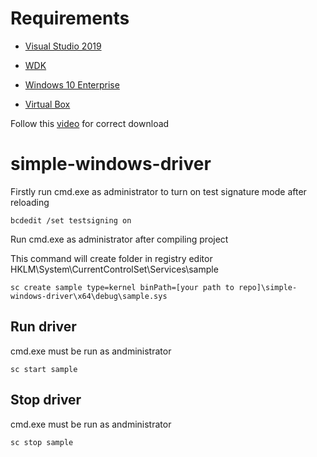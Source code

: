 # Requirements

- [Visual Studio 2019](https://visualstudio.microsoft.com/thank-you-downloading-visual-studio/?sku=Community&rel=16)

- [WDK](https://go.microsoft.com/fwlink/?linkid=2128854)

- [Windows 10 Enterprise](https://go.microsoft.com/fwlink/p/?LinkID=2208844&clcid=0x409&culture=en-us&country=US)

- [Virtual Box](https://www.virtualbox.org/)

Follow this [video](https://www.youtube.com/watch?v=JT8EXoobjSc&ab_channel=ProgrammingKnowledge2) for correct download 

# simple-windows-driver

Firstly run cmd.exe as administrator to turn on test signature mode after reloading

```console
bcdedit /set testsigning on
```

Run cmd.exe as administrator after compiling project

This command will create folder in registry editor HKLM\System\CurrentControlSet\Services\sample

```console
sc create sample type=kernel binPath=[your path to repo]\simple-windows-driver\x64\debug\sample.sys
```

## Run driver

cmd.exe must be run as andministrator

```console
sc start sample
```

## Stop driver

cmd.exe must be run as andministrator

```console
sc stop sample
```
